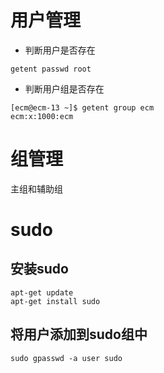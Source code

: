 # 用户管理

+ 判断用户是否存在
``` shell
getent passwd root
```
+ 判断用户组是否存在
``` shell
[ecm@ecm-13 ~]$ getent group ecm
ecm:x:1000:ecm

```

# 组管理

主组和辅助组


# sudo
## 安装sudo

```shell
apt-get update
apt-get install sudo
```

## 将用户添加到sudo组中
```shell
sudo gpasswd -a user sudo
```
